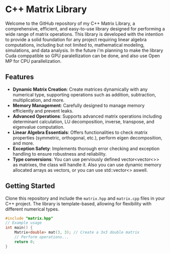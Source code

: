 # C++ Matrix Library

Welcome to the GitHub repository of my C++ Matrix Library, a comprehensive, efficient, and easy-to-use library designed for performing a wide range of matrix operations. This library is developed with the intention to provide a solid foundation for any project requiring linear algebra computations, including but not limited to, mathematical modeling, simulations, and data analysis.
In the future i'm planning to make the library Cuda comppatible so GPU paralellization can be done, and also use Open MP for CPU parallelization.
## Features

- **Dynamic Matrix Creation**: Create matrices dynamically with any numerical type, supporting operations such as addition, subtraction, multiplication, and more.
- **Memory Management**: Carefully designed to manage memory efficiently and prevent leaks.
- **Advanced Operations**: Supports advanced matrix operations including determinant calculation, LU decomposition, inverse, transpose, and eigenvalue computation.
- **Linear Algebra Essentials**: Offers functionalities to check matrix properties (symmetric, orthogonal, etc.), perform eigen decomposition, and more.
- **Exception Safety**: Implements thorough error checking and exception handling to ensure robustness and reliability.
- **Type conversions**: You can use perviously defined vector<vector<>> as matrixes, the class will handle it. Also you can use dynamic memory allocated arrays as vectors, or you can use std::vector<> aswell.

## Getting Started

Clone this repository and include the `matrix.hpp` and `matrix.cpp` files in your C++ project. The library is template-based, allowing for flexibility with different numerical types.

```cpp
#include "matrix.hpp"
// Example usage
int main() {
    Matrix<double> mat(3, 3); // Create a 3x3 double matrix
    // Perform operations...
    return 0;
}
